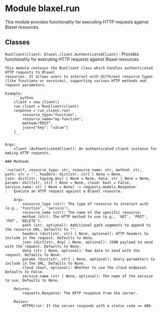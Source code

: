 Module blaxel.run
=================
This module provides functionality for executing HTTP requests against Blaxel resources.

Classes
-------

`RunClient(client: blaxel.client.AuthenticatedClient)`
:   Provides functionality for executing HTTP requests against Blaxel resources.
    
    This module contains the RunClient class which handles authenticated HTTP requests to Blaxel
    resources. It allows users to interact with different resource types (like functions or services), supporting various HTTP methods and request parameters.
    
    Example:
        ```python
        client = new_client()
        run_client = RunClient(client)
        response = run_client.run(
            resource_type="function",
            resource_name="my-function",
            method="POST",
            json={"key": "value"}
        )
        ```
    
    Args:
        client (AuthenticatedClient): An authenticated client instance for making HTTP requests.

    ### Methods

    `run(self, resource_type: str, resource_name: str, method: str, path: str = '', headers: dict[str, str] | None = None, json: dict[str, typing.Any] | None = None, data: str | None = None, params: dict[str, str] | None = None, cloud: bool = False, service_name: str | None = None) ‑> requests.models.Response`
    :   Execute an HTTP request against a Blaxel resource.
        
        Args:
            resource_type (str): The type of resource to interact with (e.g., 'function', 'service').
            resource_name (str): The name of the specific resource.
            method (str): The HTTP method to use (e.g., 'GET', 'POST', 'PUT', 'DELETE').
            path (str, optional): Additional path segments to append to the resource URL. Defaults to "".
            headers (dict[str, str] | None, optional): HTTP headers to include in the request. Defaults to None.
            json (dict[str, Any] | None, optional): JSON payload to send with the request. Defaults to None.
            data (str | None, optional): Raw data to send with the request. Defaults to None.
            params (dict[str, str] | None, optional): Query parameters to include in the URL. Defaults to None.
            cloud (bool, optional): Whether to use the cloud endpoint. Defaults to False.
            service_name (str | None, optional): The name of the service to use. Defaults to None.
        
        Returns:
            requests.Response: The HTTP response from the server.
        
        Raises:
            HTTPError: If the server responds with a status code >= 400.